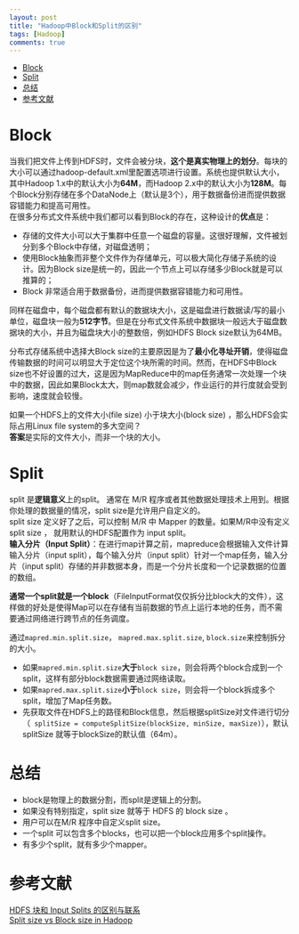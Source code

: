 ```yaml
---
layout: post
title: "Hadoop中Block和Split的区别"
tags: [Hadoop]
comments: true
---
```


* [Block](#block)
* [Split](#split)
* [总结](#总结)
* [参考文献](#参考文献)


# Block   
当我们把文件上传到HDFS时，文件会被分块，**这个是真实物理上的划分**。每块的大小可以通过hadoop-default.xml里配置选项进行设置。系统也提供默认大小，其中Hadoop 1.x中的默认大小为**64M**，而Hadoop 2.x中的默认大小为**128M**。每个Block分别存储在多个DataNode上（默认是3个），用于数据备份进而提供数据容错能力和提高可用性。   
在很多分布式文件系统中我们都可以看到Block的存在，这种设计的**优点**是：   
- 存储的文件大小可以大于集群中任意一个磁盘的容量。这很好理解，文件被划分到多个Block中存储，对磁盘透明；
- 使用Block抽象而非整个文件作为存储单元，可以极大简化存储子系统的设计。因为Block size是统一的，因此一个节点上可以存储多少Block就是可以推算的；
- Block 非常适合用于数据备份，进而提供数据容错能力和可用性。    

同样在磁盘中，每个磁盘都有默认的数据块大小，这是磁盘进行数据读/写的最小单位，磁盘块一般为**512字节**。但是在分布式文件系统中数据块一般远大于磁盘数据块的大小，并且为磁盘块大小的整数倍，例如HDFS Block size默认为64MB。   

分布式存储系统中选择大Block size的主要原因是为了**最小化寻址开销**，使得磁盘传输数据的时间可以明显大于定位这个块所需的时间。然而，在HDFS中Block size也不好设置的过大，这是因为MapReduce中的map任务通常一次处理一个块中的数据，因此如果Block太大，则map数就会减少，作业运行的并行度就会受到影响，速度就会较慢。    

如果一个HDFS上的文件大小(file size) 小于块大小(block size) ，那么HDFS会实际占用Linux file system的多大空间？   
**答案**是实际的文件大小，而非一个块的大小。   
# Split
split 是**逻辑意义**上的split。 通常在 M/R 程序或者其他数据处理技术上用到。根据你处理的数据量的情况，split size是允许用户自定义的。    
split size 定义好了之后，可以控制 M/R 中 Mapper 的数量。如果M/R中没有定义 split size ， 就用默认的HDFS配置作为 input split。   
**输入分片（Input Split）**：在进行map计算之前，mapreduce会根据输入文件计算输入分片（input split），每个输入分片（input split）针对一个map任务，输入分片（input split）存储的并非数据本身，而是一个分片长度和一个记录数据的位置的数组。   

**通常一个split就是一个block**（FileInputFormat仅仅拆分比block大的文件），这样做的好处是使得Map可以在存储有当前数据的节点上运行本地的任务，而不需要通过网络进行跨节点的任务调度。   

通过`mapred.min.split.size`， `mapred.max.split.size`, `block.size`来控制拆分的大小。   
- 如果`mapred.min.split.size`**大于**`block size`，则会将两个block合成到一个split，这样有部分block数据需要通过网络读取。   
- 如果`mapred.max.split.size`**小于**`block size`，则会将一个block拆成多个split，增加了Map任务数。   
- 先获取文件在HDFS上的路径和Block信息，然后根据splitSize对文件进行切分（` splitSize = computeSplitSize(blockSize, minSize, maxSize)`），默认splitSize 就等于blockSize的默认值（64m）。   

# 总结
- block是物理上的数据分割，而split是逻辑上的分割。
- 如果没有特别指定，split size 就等于 HDFS 的 block size 。
- 用户可以在M/R 程序中自定义split size。
- 一个split 可以包含多个blocks，也可以把一个block应用多个split操作。
- 有多少个split，就有多少个mapper。   

# 参考文献
[HDFS 块和 Input Splits 的区别与联系](https://mp.weixin.qq.com/s/k8pQ03QvYjQuTF5St49kRg?client=tim&ADUIN=346055491&ADSESSION=1527468725&ADTAG=CLIENT.QQ.5543_.0&ADPUBNO=26767)   
[Split size vs Block size in Hadoop](https://stackoverflow.com/questions/30549261/split-size-vs-block-size-in-hadoop)